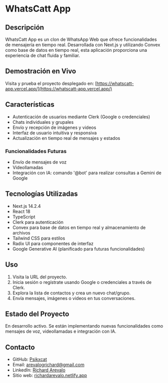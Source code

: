 # WhatsCatt App

## Descripción
WhatsCatt App es un clon de WhatsApp Web que ofrece funcionalidades de mensajería en tiempo real. Desarrollada con Next.js y utilizando Convex como base de datos en tiempo real, esta aplicación proporciona una experiencia de chat fluida y familiar.

## Demostración en Vivo
Visita y prueba el proyecto desplegado en: [https://whatscatt-app.vercel.app/](https://whatscatt-app.vercel.app/)

## Características
- Autenticación de usuarios mediante Clerk (Google o credenciales)
- Chats individuales y grupales
- Envío y recepción de imágenes y videos
- Interfaz de usuario intuitiva y responsiva
- Actualización en tiempo real de mensajes y estados

### Funcionalidades Futuras
- Envío de mensajes de voz
- Videollamadas
- Integración con IA: comando '@bot' para realizar consultas a Gemini de Google

## Tecnologías Utilizadas
- Next.js 14.2.4
- React 18
- TypeScript
- Clerk para autenticación
- Convex para base de datos en tiempo real y almacenamiento de archivos
- Tailwind CSS para estilos
- Radix UI para componentes de interfaz
- Google Generative AI (planificado para futuras funcionalidades)

## Uso
1. Visita la URL del proyecto.
2. Inicia sesión o regístrate usando Google o credenciales a través de Clerk.
3. Explora la lista de contactos y crea un nuevo chat/grupo.
4. Envía mensajes, imágenes o videos en tus conversaciones.

## Estado del Proyecto
En desarrollo activo. Se están implementando nuevas funcionalidades como mensajes de voz, videollamadas e integración con IA.

## Contacto
- GitHub: [Psikxcat](https://github.com/psikxcat)
- Email: arevalogrichard@gmail.com
- LinkedIn: [Richard Arevalo](https://www.linkedin.com/in/arevalorichard/)
- Sitio web: [richardarevalo.netlify.app](https://richardarevalo.netlify.app/)
